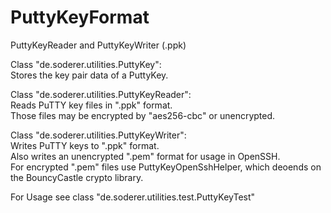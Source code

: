 # PuttyKeyFormat  
PuttyKeyReader and PuttyKeyWriter (.ppk)  

Class "de.soderer.utilities.PuttyKey":  
Stores the key pair data of a PuttyKey.

Class "de.soderer.utilities.PuttyKeyReader":  
Reads PuTTY key files in ".ppk" format.  
Those files may be encrypted by "aes256-cbc" or unencrypted.  

Class "de.soderer.utilities.PuttyKeyWriter":  
Writes PuTTY keys to ".ppk" format.  
Also writes an unencrypted ".pem" format for usage in OpenSSH.  
For encrypted ".pem" files use PuttyKeyOpenSshHelper, which deoends on the BouncyCastle crypto library.  

For Usage see class "de.soderer.utilities.test.PuttyKeyTest"  
